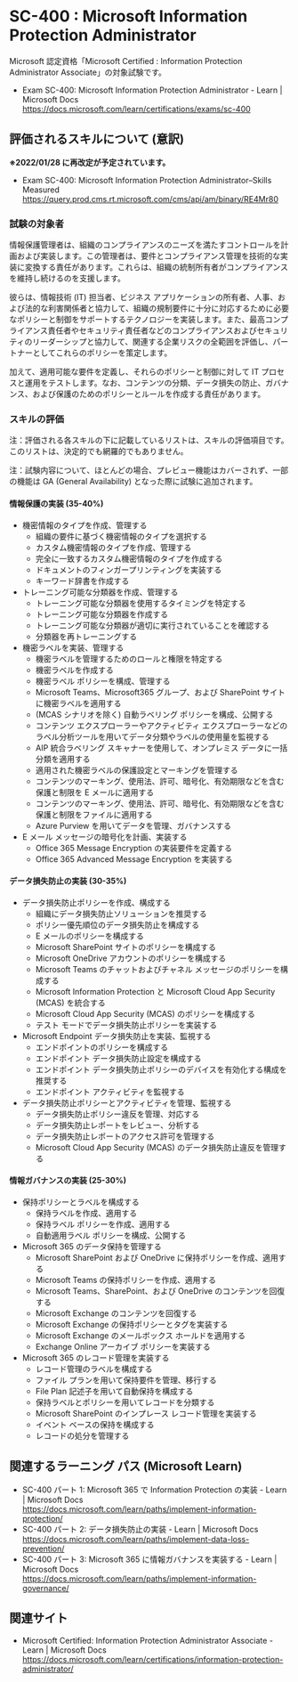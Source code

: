 # SC-400 : Microsoft Information Protection Administrator
Microsoft 認定資格「Microsoft Certified : Information Protection Administrator Associate」の対象試験です。

- Exam SC-400: Microsoft Information Protection Administrator - Learn | Microsoft Docs  
https://docs.microsoft.com/learn/certifications/exams/sc-400

## 評価されるスキルについて (意訳)
**※2022/01/28 に再改定が予定されています。**
- Exam SC-400: Microsoft Information Protection Administrator–Skills Measured   
https://query.prod.cms.rt.microsoft.com/cms/api/am/binary/RE4Mr80

### 試験の対象者
情報保護管理者は、組織のコンプライアンスのニーズを満たすコントロールを計画および実装します。この管理者は、要件とコンプライアンス管理を技術的な実装に変換する責任があります。これらは、組織の統制所有者がコンプライアンスを維持し続けるのを支援します。

彼らは、情報技術 (IT) 担当者、ビジネス アプリケーションの所有者、人事、および法的な利害関係者と協力して、組織の規制要件に十分に対応するために必要なポリシーと制御をサポートするテクノロジーを実装します。また、最高コンプライアンス責任者やセキュリティ責任者などのコンプライアンスおよびセキュリティのリーダーシップと協力して、関連する企業リスクの全範囲を評価し、パートナーとしてこれらのポリシーを策定します。

加えて、適用可能な要件を定義し、それらのポリシーと制御に対して IT プロセスと運用をテストします。なお、コンテンツの分類、データ損失の防止、ガバナンス、および保護のためのポリシーとルールを作成する責任があります。

### スキルの評価
注：評価される各スキルの下に記載しているリストは、スキルの評価項目です。このリストは、決定的でも網羅的でもありません。

注：試験内容について、ほとんどの場合、プレビュー機能はカバーされず、一部の機能は GA (General Availability) となった際に試験に追加されます。

#### 情報保護の実装 (35-40%)
- 機密情報のタイプを作成、管理する
  - 組織の要件に基づく機密情報のタイプを選択する
  - カスタム機密情報のタイプを作成、管理する
  - 完全に一致するカスタム機密情報のタイプを作成する
  - ドキュメントのフィンガープリンティングを実装する
  - キーワード辞書を作成する
- トレーニング可能な分類器を作成、管理する
  - トレーニング可能な分類器を使用するタイミングを特定する
  - トレーニング可能な分類器を作成する
  - トレーニング可能な分類器が適切に実行されていることを確認する
  - 分類器を再トレーニングする
- 機密ラベルを実装、管理する
  - 機密ラベルを管理するためのロールと権限を特定する
  - 機密ラベルを作成する
  - 機密ラベル ポリシーを構成、管理する
  - Microsoft Teams、Microsoft365 グループ、および SharePoint サイトに機密ラベルを適用する
  - (MCAS シナリオを除く) 自動ラベリング ポリシーを構成、公開する
  - コンテンツ エクスプローラーやアクティビティ エクスプローラーなどのラベル分析ツールを用いてデータ分類やラベルの使用量を監視する
  - AIP 統合ラベリング スキャナーを使用して、オンプレミス データに一括分類を適用する
  - 適用された機密ラベルの保護設定とマーキングを管理する
  - コンテンツのマーキング、使用法、許可、暗号化、有効期限などを含む保護と制限を E メールに適用する
  - コンテンツのマーキング、使用法、許可、暗号化、有効期限などを含む保護と制限をファイルに適用する
  - Azure Purview を用いてデータを管理、ガバナンスする
- E メール メッセージの暗号化を計画、実装する
  - Office 365 Message Encryption の実装要件を定義する
  - Office 365 Advanced Message Encryption を実装する
#### データ損失防止の実装 (30-35%)
- データ損失防止ポリシーを作成、構成する
  - 組織にデータ損失防止ソリューションを推奨する
  - ポリシー優先順位のデータ損失防止を構成する
  - E メールのポリシーを構成する
  - Microsoft SharePoint サイトのポリシーを構成する
  - Microsoft OneDrive アカウントのポリシーを構成する
  - Microsoft Teams のチャットおよびチャネル メッセージのポリシーを構成する
  - Microsoft Information Protection と Microsoft Cloud App Security (MCAS) を統合する
  - Microsoft Cloud App Security (MCAS) のポリシーを構成する
  - テスト モードでデータ損失防止ポリシーを実装する
- Microsoft Endpoint データ損失防止を実装、監視する
  - エンドポイントのポリシーを構成する
  - エンドポイント データ損失防止設定を構成する
  - エンドポイント データ損失防止ポリシーのデバイスを有効化する構成を推奨する
  - エンドポイント アクティビティを監視する
- データ損失防止ポリシーとアクティビティを管理、監視する
  - データ損失防止ポリシー違反を管理、対応する
  - データ損失防止レポートをレビュー、分析する
  - データ損失防止レポートのアクセス許可を管理する
  - Microsoft Cloud App Security (MCAS) のデータ損失防止違反を管理する
#### 情報ガバナンスの実装 (25-30%)
- 保持ポリシーとラベルを構成する
  - 保持ラベルを作成、適用する
  - 保持ラベル ポリシーを作成、適用する
  - 自動適用ラベル ポリシーを構成、公開する
- Microsoft 365 のデータ保持を管理する
  - Microsoft SharePoint および OneDrive に保持ポリシーを作成、適用する
  - Microsoft Teams の保持ポリシーを作成、適用する
  - Microsoft Teams、SharePoint、および OneDrive のコンテンツを回復する
  - Microsoft Exchange のコンテンツを回復する
  - Microsoft Exchange の保持ポリシーとタグを実装する
  - Microsoft Exchange のメールボックス ホールドを適用する
  - Exchange Online アーカイブ ポリシーを実装する
- Microsoft 365 のレコード管理を実装する
  - レコード管理のラベルを構成する
  - ファイル プランを用いて保持要件を管理、移行する
  - File Plan 記述子を用いて自動保持を構成する
  - 保持ラベルとポリシーを用いてレコードを分類する
  - Microsoft SharePoint のインプレース レコード管理を実装する
  - イベント ベースの保持を構成する
  - レコードの処分を管理する

## 関連するラーニング パス (Microsoft Learn)
- SC-400 パート 1: Microsoft 365 で Information Protection の実装 - Learn | Microsoft Docs  
https://docs.microsoft.com/learn/paths/implement-information-protection/
- SC-400 パート 2: データ損失防止の実装 - Learn | Microsoft Docs  
https://docs.microsoft.com/learn/paths/implement-data-loss-prevention/
- SC-400 パート 3: Microsoft 365 に情報ガバナンスを実装する - Learn | Microsoft Docs  
https://docs.microsoft.com/learn/paths/implement-information-governance/

## 関連サイト
- Microsoft Certified: Information Protection Administrator Associate - Learn | Microsoft Docs  
https://docs.microsoft.com/learn/certifications/information-protection-administrator/